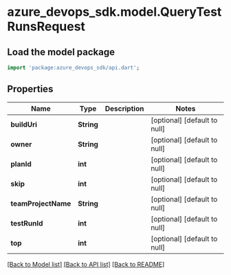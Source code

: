 # azure_devops_sdk.model.QueryTestRunsRequest

## Load the model package
```dart
import 'package:azure_devops_sdk/api.dart';
```

## Properties
Name | Type | Description | Notes
------------ | ------------- | ------------- | -------------
**buildUri** | **String** |  | [optional] [default to null]
**owner** | **String** |  | [optional] [default to null]
**planId** | **int** |  | [optional] [default to null]
**skip** | **int** |  | [optional] [default to null]
**teamProjectName** | **String** |  | [optional] [default to null]
**testRunId** | **int** |  | [optional] [default to null]
**top** | **int** |  | [optional] [default to null]

[[Back to Model list]](../README.md#documentation-for-models) [[Back to API list]](../README.md#documentation-for-api-endpoints) [[Back to README]](../README.md)


